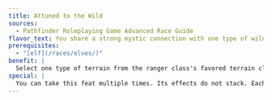 ```yaml
---
title: Attuned to the Wild
sources:
  - Pathfinder Roleplaying Game Advanced Race Guide
flavor_text: You share a strong mystic connection with one type of wilderness terrain.
prerequisites:
  - "[elf](/races/elves/)"
benefit: |
  Select one type of terrain from the ranger class's favored terrain class feature (except urban). While you are in your selected terrain type, your natural healing rate (the amount of hit points and ability damage you heal from a full night's rest) doubles.
special: |
  You can take this feat multiple times. Its effects do not stack. Each time you take it, it applies to a different terrain type.
---
```


